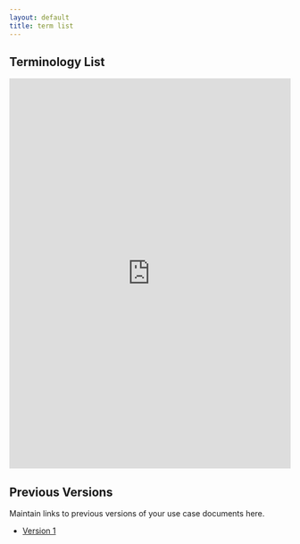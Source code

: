 ```yaml
---
layout: default
title: term list
---
```


## Terminology List

<iframe src="https://rb.gy/qr3aqa" style="width: 100%;height: 700px;border: none;"></iframe>

## Previous Versions

<p class="message-highlight">Maintain links to previous versions of your use case documents here.</p>

- [Version 1](files/OE_4_WhenToGoWhere_TermList_Prelim.xlsx)
